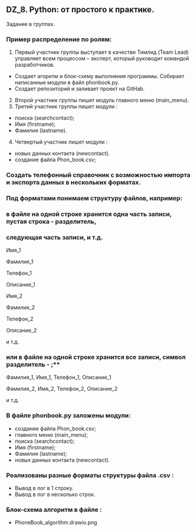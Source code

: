 ## DZ_8. Python: от простого к практике. 
Задание в группах.

### Пример распределение по ролям:

1) Первый участник группы выступает в качестве Тимлид (Team Lead) управляет всем процессом – эксперт,
   который руководит командой разработчиков.
- Создает агоритм и  блок-схему выполнения программы. Собирает написанные модули в файл phonbook.py.
- Создает репозиторий и заливает проект на GitHab.
2) Второй участник группы пишет модуль главного меню (main_menu).
3) Третий участник группы пишет модули :
- поиска (searchcontact);
- Имя (firstname);
- Фамилия (lastname).
4) Четвертый участник пишет модули :
- новых данных контакта (newcontact).
- создание файла Phon_book.csv;

### Создать телефонный справочник с возможностью импорта и экспорта данных в нескольких форматах.

### Под форматами понимаем структуру файлов, например:
### в файле на одной строке хранится одна часть записи, пустая строка - разделитель,
### следующая часть записи, и т.д. 

Имя_1

Фамилия_1

Телефон_1

Описание_1

Имя_2

Фамилия_2

Телефон_2

Описание_2

и т.д.

### или в файле на одной строке хранится все записи, символ разделитель - ;**

Фамилия_1, Имя_1, Телефон_1, Описание_1

Фамилия_2, Имя_2, Телефон_2, Описание_2

и т.д.

### В файле phonbook.py заложены модули:
- создание файла Phon_book.csv;
- главного меню (main_menu);
- поиска (searchcontact);
- Имя (firstname);
- Фамилия (lastname);
- новых данных контакта (newcontact).

### Реализованы разные форматы структуры файла .csv :
- Вывод в лог в 1 строку.
- Вывод в лог в несколько строк.

### Блок-схема алгоритм в файле :
- PhoneBook_algorithm.drawio.png